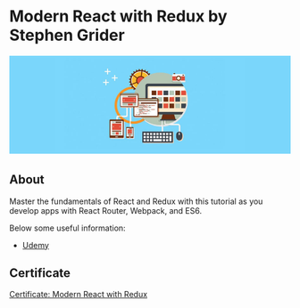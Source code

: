 # Modern React with Redux by Stephen Grider

![Cover: Modern React with Redux](./cover-modern-react-with-redux.png)

## About

Master the fundamentals of React and Redux with this tutorial as you develop apps with React Router, Webpack, and ES6.

Below some useful information:

 - [Udemy](https://www.udemy.com/react-redux/)

## Certificate

[Certificate: Modern React with Redux](https://www.udemy.com/certificate/UC-8CK60BU2/)

